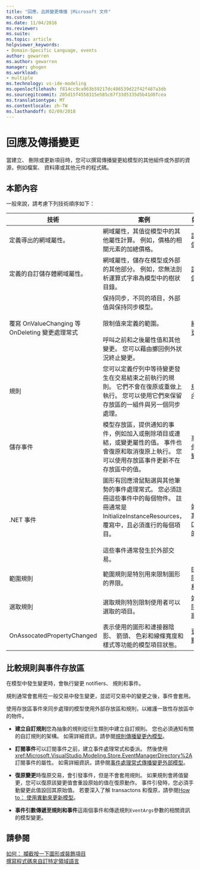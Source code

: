 ```yaml
---
title: "回應，且將變更傳播 |Microsoft 文件"
ms.custom: 
ms.date: 11/04/2016
ms.reviewer: 
ms.suite: 
ms.topic: article
helpviewer_keywords:
- Domain-Specific Language, events
author: gewarren
ms.author: gewarren
manager: ghogen
ms.workload:
- multiple
ms.technology: vs-ide-modeling
ms.openlocfilehash: f814cc9ca963b59217dc486539d22f42f487a3db
ms.sourcegitcommit: 205d15f4558315e585c67f33d5335d5b41d0fcea
ms.translationtype: MT
ms.contentlocale: zh-TW
ms.lasthandoff: 02/09/2018
---
```

# <a name="responding-to-and-propagating-changes"></a>回應及傳播變更
當建立、 刪除或更新項目時，您可以撰寫傳播變更給模型的其他組件或外部的資源，例如檔案、 資料庫或其他元件的程式碼。  
  
## <a name="in-this-section"></a>本節內容  
 一般來說，請考慮下列技術順序如下：  
  
|技術|案例|如需詳細資訊|  
|---------------|---------------|--------------------------|  
|定義導出的網域屬性。|網域屬性，其值從模型中的其他屬性計算。 例如，價格的相關元素的加總價格。|[計算及自訂的儲存區屬性](../modeling/calculated-and-custom-storage-properties.md)|  
|定義的自訂儲存體網域屬性。|網域屬性，儲存在模型或外部的其他部分。 例如，您無法剖析運算式字串為模型中的樹狀目錄。|[計算及自訂的儲存區屬性](../modeling/calculated-and-custom-storage-properties.md)|  
|覆寫 OnValueChanging 等 OnDeleting 變更處理常式|保持同步，不同的項目，外部值與保持同步模型。<br /><br /> 限制值來定義的範圍。<br /><br /> 呼叫之前和之後屬性值和其他變更。 您可以藉由擲回例外狀況終止變更。|[網域屬性值變更處理常式](../modeling/domain-property-value-change-handlers.md)|  
|規則|您可以定義佇列中等待變更發生在交易結束之前執行的規則。 它們不會在復原或重做上執行。 您可以使用它們來保留存放區的一組件與另一個同步處理。|[規則傳播模型內的變更](../modeling/rules-propagate-changes-within-the-model.md)|  
|儲存事件|模型存放區，提供通知的事件，例如加入或刪除項目或連結，或變更屬性的值。 事件也會復原和取消復原上執行。 您可以使用存放區事件更新不在存放區中的值。|[事件處理常式傳播模型外的變更](../modeling/event-handlers-propagate-changes-outside-the-model.md)|  
|.NET 事件|圖形有回應滑鼠點選與其他筆勢的事件處理常式。 您必須註冊這些事件中的每個物件。 註冊通常是 InitializeInstanceResources，覆寫中，且必須進行的每個項目。<br /><br /> 這些事件通常發生於外部交易。|[如何：攔截圖案或 Decorator 上的點選](../modeling/how-to-intercept-a-click-on-a-shape-or-decorator.md)|  
|範圍規則|範圍規則是特別用來限制圖形的界限。|[BoundsRules 限制圖案位置和大小](../modeling/boundsrules-constrain-shape-location-and-size.md)|  
|選取規則|選取規則特別限制使用者可以選取的項目。|[如何：存取及限制目前的選取範圍](../modeling/how-to-access-and-constrain-the-current-selection.md)|  
|OnAssocatedPropertyChanged|表示使用的圖形和連接器陰影、 箭頭、 色彩和線條寬度和樣式等功能的模型項目狀態。|[更新圖案和接點來反映模型](../modeling/updating-shapes-and-connectors-to-reflect-the-model.md)|  
  
## <a name="comparing-rules-and-store-events"></a>**比較規則與事件存放區**  
 在模型中發生變更時，會執行變更 notifiers、 規則和事件。  
  
 規則通常會套用在一般交易中發生變更，並認可交易中的變更之後，事件會套用。  
  
 使用存放區事件來同步處理的模型使用外部存放區和規則，以維護一致性存放區中的物件。  
  
-   **建立自訂規則**您為抽象的規則從衍生類別中建立自訂規則。 您也必須通知有關的自訂規則的架構。 如需詳細資訊，請參閱[規則傳播變更內模型](../modeling/rules-propagate-changes-within-the-model.md)。  
  
-   **訂閱事件**可以訂閱事件之前，建立事件處理常式和委派。 然後使用<xref:Microsoft.VisualStudio.Modeling.Store.EventManagerDirectory%2A>訂閱事件的屬性。 如需詳細資訊，請參閱[事件處理常式傳播變更外部模型](../modeling/event-handlers-propagate-changes-outside-the-model.md)。  
  
-   **復原變更**時復原交易，會引發事件，但是不會套用規則。 如果規則會將值變更，您可以復原該變更值會重設原始的值在復原動作。 事件引發時，您必須手動變更此值設回其原始值。 若要深入了解 transactons 和復原，請參閱[How to： 使用異動來更新模型](../modeling/how-to-use-transactions-to-update-the-model.md)。  
  
-   **事件引數傳遞至規則和事件**這兩個事件和傳遞規則`EventArgs`參數的相關資訊的模型變更。  
  
## <a name="see-also"></a>請參閱  
 [如何： 攔截按一下圖形或裝飾項目](../modeling/how-to-intercept-a-click-on-a-shape-or-decorator.md)   
 [撰寫程式碼來自訂特定領域語言](../modeling/writing-code-to-customise-a-domain-specific-language.md)